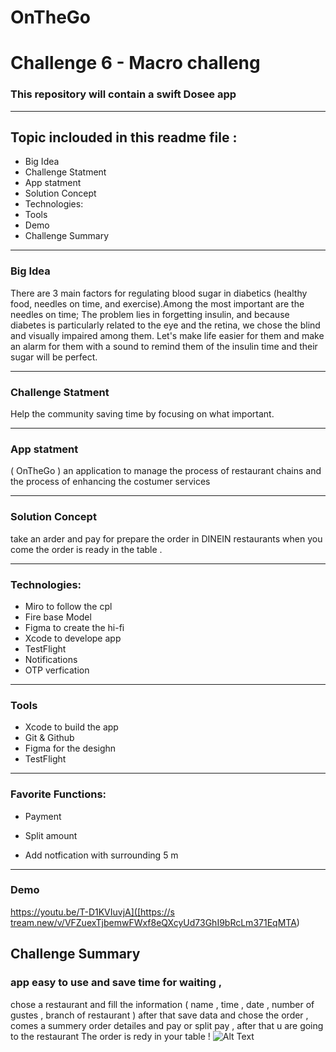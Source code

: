 # OnTheGo
# Challenge 6 - Macro challeng
###  **This repository will contain a swift Dosee app**

<hr>

## Topic inclouded in this readme file :


* Big Idea 
* Challenge Statment
* App statment
* Solution Concept 
* Technologies:
* Tools 
* Demo 
* Challenge Summary 

<hr>

### Big Idea 
 There are 3 main factors for regulating blood sugar in diabetics 
(healthy food, needles on time, and exercise).Among the most important are the needles on time;
The problem lies in forgetting insulin, and because diabetes is particularly related to the eye and the retina, 
we chose the blind and visually impaired among them. 
Let's make life easier for them and make an alarm for them with a sound to remind them 
of the insulin time and their sugar will be perfect.

<hr>

### Challenge Statment 
Help the community saving time by focusing on what important.

<hr>

### App statment
( OnTheGo ) an application to manage the process of restaurant chains and the process of enhancing the costumer services

<hr>

### Solution Concept 
take an arder and pay for prepare the order in DINEIN restaurants when you come the order is ready in the table .

<hr>

### Technologies:


* Miro to follow the cpl
* Fire base Model 
* Figma to create the hi-fi
* Xcode to develope app
* TestFlight 
* Notifications 
* OTP verfication

<hr>

### Tools 
* Xcode to build the app
* Git & Github
* Figma for the desighn
* TestFlight

<hr>

### Favorite Functions:
* Payment
* Split amount
 
* Add notfication with surrounding 5 m 

<hr>

### Demo 
[https://youtu.be/T-D1KVIuvjA]([https://s tream.new/v/VFZuexTjbemwFWxf8eQXcyUd73GhI9bRcLm371EqMTA](https://stream.new/v/b6IDoQt2h00AhHnmJx3Q2jcscCAxD7U00V6LvW501GHTvs))

## Challenge Summary 
### app easy to use and save time for waiting , 
chose a restaurant and fill the information ( name , time , date , number of gustes , branch of restaurant ) after that save data and chose the order , comes a summery order detailes and pay or split pay , after that u are going to the restaurant The order is redy in your table !
![Alt Text](https://j.top4top.io/p_2569ck5s61.png)
